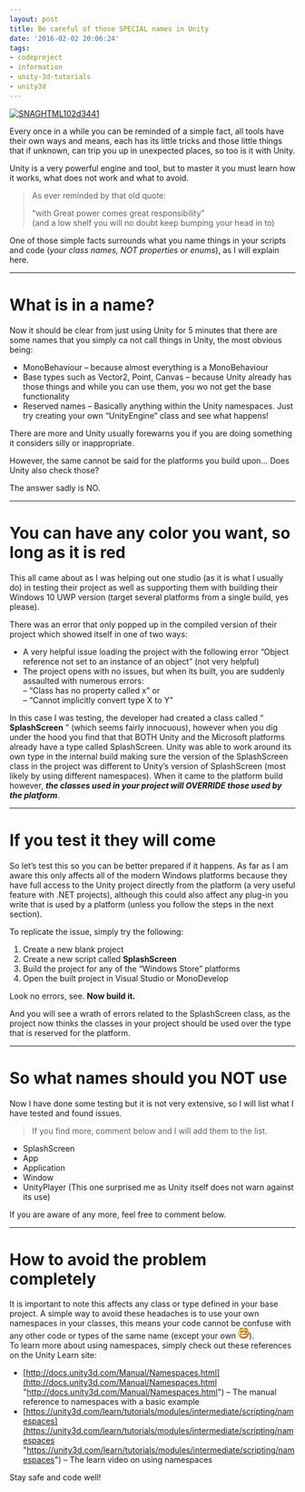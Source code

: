```yaml
---
layout: post
title: Be careful of those SPECIAL names in Unity
date: '2016-02-02 20:06:24'
tags:
- codeproject
- information
- unity-3d-tutorials
- unity3d
---
```


[![SNAGHTML102d3441](/Images/wordpress/2016/02/SNAGHTML102d3441_thumb.png "SNAGHTML102d3441")](/Images/wordpress/2016/02/SNAGHTML102d3441.png)

Every once in a while you can be reminded of a simple fact, all tools have their own ways and means, each has its little tricks and those little things that if unknown, can trip you up in unexpected places, so too is it with Unity.

Unity is a very powerful engine and tool, but to master it you must learn how it works, what does not work and what to avoid.

> As ever reminded by that old quote:
> 
> “with Great power comes great responsibility”  
> (and a low shelf you will no doubt keep bumping your head in to)

One of those simple facts surrounds what you name things in your scripts and code (_your class names, NOT properties or enums_), as I will explain here.

* * *

# What is in a name?

Now it should be clear from just using Unity for 5 minutes that there are some names that you simply ca not call things in Unity, the most obvious being:

- MonoBehaviour – because almost everything is a MonoBehaviour
- Base types such as Vector2, Point, Canvas – because Unity already has those things and while you can use them, you wo not get the base functionality
- Reserved names – Basically anything within the Unity namespaces.  Just try creating your own “UnityEngine” class and see what happens!

There are more and Unity usually forewarns you if you are doing something it considers silly or inappropriate.

However, the same cannot be said for the platforms you build upon…  Does Unity also check those?

The answer sadly is NO.

* * *

# You can have any color you want, so long as it is red

This all came about as I was helping out one studio (as it is what I usually do) in testing their project as well as supporting them with building their Windows 10 UWP version (target several platforms from a single build, yes please).

There was an error that only popped up in the compiled version of their project which showed itself in one of two ways:

- A very helpful issue loading the project with the following error  “Object reference not set to an instance of an object” (not very helpful)
- The project opens with no issues, but when its built, you are suddenly assaulted with numerous errors:  
–  “Class has no property called x” or  
–  “Cannot implicitly convert type X to Y”

In this case I was testing, the developer had created a class called “ **SplashScreen** ” (which seems fairly innocuous), however when you dig under the hood you find that that BOTH Unity and the Microsoft platforms already have a type called SplashScreen.  Unity was able to work around its own type in the internal build making sure the version of the SplashScreen class in the project was different to Unity’s version of SplashScreen (most likely by using different namespaces).  When it came to the platform build however, **_the classes used in your project will OVERRIDE those used by the platform_**.

* * *

# If you test it they will come

So let’s test this so you can be better prepared if it happens. As far as I am aware this only affects all of the modern Windows platforms because they have full access to the Unity project directly from the platform (a very useful feature with .NET projects), although this could also affect any plug-in you write that is used by a platform (unless you follow the steps in the next section).

To replicate the issue, simply try the following:

1. Create a new blank project
2. Create a new script called **SplashScreen**
3. Build the project for any of the “Windows Store” platforms
4. Open the built project in Visual Studio or MonoDevelop

Look no errors, see.  **Now build it.**

And you will see a wrath of errors related to the SplashScreen class, as the project now thinks the classes in your project should be used over the type that is reserved for the platform.

* * *

# So what names should you NOT use

Now I have done some testing but it is not very extensive, so I will list what I have tested and found issues.

> If you find more, comment below and I will add them to the list.

- SplashScreen
- App
- Application
- Window
- UnityPlayer (This one surprised me as Unity itself does not warn against its use)

If you are aware of any more, feel free to comment below.

* * *

# How to avoid the problem completely

It is important to note this affects any class or type defined in your base project.  A simple way to avoid these headaches is to use your own namespaces in your classes, this means your code cannot be confuse with any other code or types of the same name (except your own ![Open-mouthed smile](/Images/wordpress/2016/02/wlEmoticon-openmouthedsmile.png)).  
To learn more about using namespaces, simply check out these references on the Unity Learn site:

- [http://docs.unity3d.com/Manual/Namespaces.html](http://docs.unity3d.com/Manual/Namespaces.html "http://docs.unity3d.com/Manual/Namespaces.html") – The manual reference to namespaces with a basic example
- [https://unity3d.com/learn/tutorials/modules/intermediate/scripting/namespaces](https://unity3d.com/learn/tutorials/modules/intermediate/scripting/namespaces "https://unity3d.com/learn/tutorials/modules/intermediate/scripting/namespaces") – The learn video on using namespaces

Stay safe and code well!

